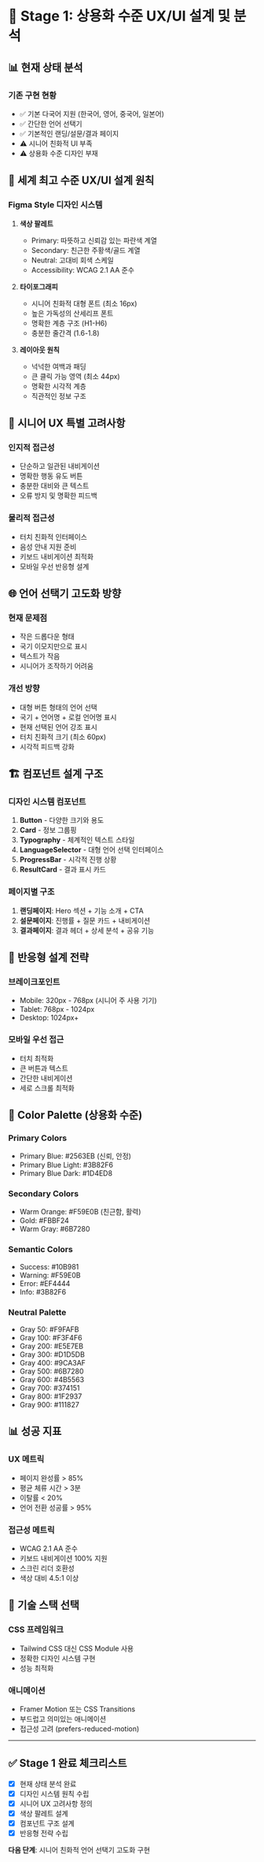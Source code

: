 # 🚀 Stage 1: 상용화 수준 UX/UI 설계 및 분석

## 📊 현재 상태 분석

### 기존 구현 현황
- ✅ 기본 다국어 지원 (한국어, 영어, 중국어, 일본어)
- ✅ 간단한 언어 선택기
- ✅ 기본적인 랜딩/설문/결과 페이지
- ⚠️ 시니어 친화적 UI 부족
- ⚠️ 상용화 수준 디자인 부재

## 🎨 세계 최고 수준 UX/UI 설계 원칙

### Figma Style 디자인 시스템
1. **색상 팔레트**
   - Primary: 따뜻하고 신뢰감 있는 파란색 계열
   - Secondary: 친근한 주황색/골드 계열
   - Neutral: 고대비 회색 스케일
   - Accessibility: WCAG 2.1 AA 준수

2. **타이포그래피**
   - 시니어 친화적 대형 폰트 (최소 16px)
   - 높은 가독성의 산세리프 폰트
   - 명확한 계층 구조 (H1-H6)
   - 충분한 줄간격 (1.6-1.8)

3. **레이아웃 원칙**
   - 넉넉한 여백과 패딩
   - 큰 클릭 가능 영역 (최소 44px)
   - 명확한 시각적 계층
   - 직관적인 정보 구조

## 🎯 시니어 UX 특별 고려사항

### 인지적 접근성
- 단순하고 일관된 내비게이션
- 명확한 행동 유도 버튼
- 충분한 대비와 큰 텍스트
- 오류 방지 및 명확한 피드백

### 물리적 접근성
- 터치 친화적 인터페이스
- 음성 안내 지원 준비
- 키보드 내비게이션 최적화
- 모바일 우선 반응형 설계

## 🌐 언어 선택기 고도화 방향

### 현재 문제점
- 작은 드롭다운 형태
- 국기 이모지만으로 표시
- 텍스트가 작음
- 시니어가 조작하기 어려움

### 개선 방향
- 대형 버튼 형태의 언어 선택
- 국기 + 언어명 + 로컬 언어명 표시
- 현재 선택된 언어 강조 표시
- 터치 친화적 크기 (최소 60px)
- 시각적 피드백 강화

## 🏗️ 컴포넌트 설계 구조

### 디자인 시스템 컴포넌트
1. **Button** - 다양한 크기와 용도
2. **Card** - 정보 그룹핑
3. **Typography** - 체계적인 텍스트 스타일
4. **LanguageSelector** - 대형 언어 선택 인터페이스
5. **ProgressBar** - 시각적 진행 상황
6. **ResultCard** - 결과 표시 카드

### 페이지별 구조
1. **랜딩페이지**: Hero 섹션 + 기능 소개 + CTA
2. **설문페이지**: 진행률 + 질문 카드 + 내비게이션
3. **결과페이지**: 결과 헤더 + 상세 분석 + 공유 기능

## 📐 반응형 설계 전략

### 브레이크포인트
- Mobile: 320px - 768px (시니어 주 사용 기기)
- Tablet: 768px - 1024px
- Desktop: 1024px+

### 모바일 우선 접근
- 터치 최적화
- 큰 버튼과 텍스트
- 간단한 내비게이션
- 세로 스크롤 최적화

## 🎨 Color Palette (상용화 수준)

### Primary Colors
- Primary Blue: #2563EB (신뢰, 안정)
- Primary Blue Light: #3B82F6
- Primary Blue Dark: #1D4ED8

### Secondary Colors  
- Warm Orange: #F59E0B (친근함, 활력)
- Gold: #FBBF24
- Warm Gray: #6B7280

### Semantic Colors
- Success: #10B981
- Warning: #F59E0B  
- Error: #EF4444
- Info: #3B82F6

### Neutral Palette
- Gray 50: #F9FAFB
- Gray 100: #F3F4F6
- Gray 200: #E5E7EB
- Gray 300: #D1D5DB
- Gray 400: #9CA3AF
- Gray 500: #6B7280
- Gray 600: #4B5563
- Gray 700: #374151
- Gray 800: #1F2937
- Gray 900: #111827

## 📊 성공 지표

### UX 메트릭
- 페이지 완성률 > 85%
- 평균 체류 시간 > 3분
- 이탈률 < 20%
- 언어 전환 성공률 > 95%

### 접근성 메트릭
- WCAG 2.1 AA 준수
- 키보드 내비게이션 100% 지원
- 스크린 리더 호환성
- 색상 대비 4.5:1 이상

## 🔧 기술 스택 선택

### CSS 프레임워크
- Tailwind CSS 대신 CSS Module 사용
- 정확한 디자인 시스템 구현
- 성능 최적화

### 애니메이션
- Framer Motion 또는 CSS Transitions
- 부드럽고 의미있는 애니메이션
- 접근성 고려 (prefers-reduced-motion)

---

## ✅ Stage 1 완료 체크리스트

- [x] 현재 상태 분석 완료
- [x] 디자인 시스템 원칙 수립
- [x] 시니어 UX 고려사항 정의
- [x] 색상 팔레트 설계
- [x] 컴포넌트 구조 설계
- [x] 반응형 전략 수립

**다음 단계**: 시니어 친화적 언어 선택기 고도화 구현